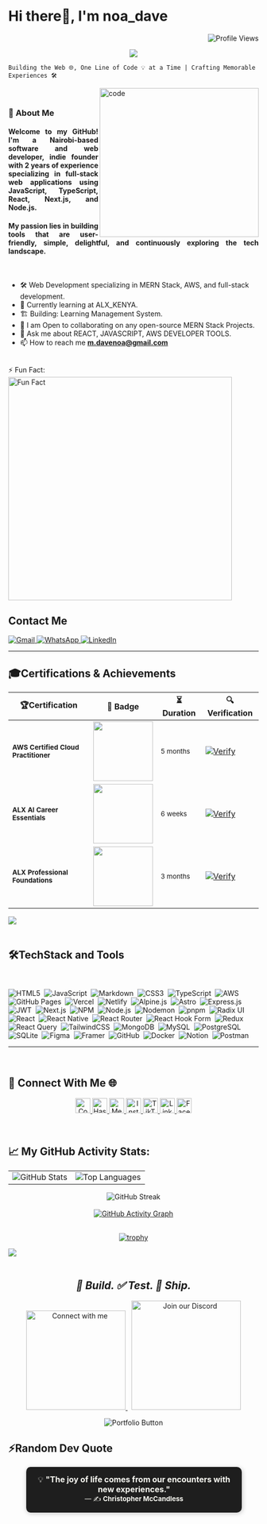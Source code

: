 
<h1>Hi there👋, I'm  noa_dave</h1>

<p align="right"> 
 <img src="https://komarev.com/ghpvc/?username=noa-dave&style=flat-square&color=blueviolet" alt="Profile Views"/>
</p>



<p align="center">
  <img src="https://readme-typing-svg.herokuapp.com?lines=A+Fullstack+Web+Dev+In+Progress;Frontend+Developer,+AI+Fanboy!&center=true&width=500&height=50&color=00c896&vCenter=true&size=20" />
</p>

 ``Building the Web 🌐, One Line of Code 💡 at a Time | Crafting Memorable Experiences 🛠️``

<img align="right" alt="code"  src="https://user-images.githubusercontent.com/74038190/212749447-bfb7e725-6987-49d9-ae85-2015e3e7cc41.gif" width="320" height= "300" />
<br>

<h3>👤 <b>About Me</b></h3>
<div style="text-align: justify;">
  <h4>
    Welcome to my GitHub! I'm a Nairobi-based software and web developer, indie founder with 2 years of experience specializing in full-stack web applications using JavaScript, TypeScript, React, Next.js, and Node.js. 
  </h4>
 <h4>My passion lies in building tools that are user-friendly, simple, delightful, and continuously exploring the tech landscape.</h4>
</div>

<br>

- 🛠️  Web Development specializing in  MERN Stack, AWS, and full-stack development.
- 🌱 Currently learning at ALX_KENYA.
- 🏗️ Building: Learning Management System.
- 👯 I am Open to collaborating on any open-source MERN Stack Projects.
- 💬 Ask me about REACT, JAVASCRIPT, AWS DEVELOPER TOOLS.
- 📫 How to reach me **m.davenoa@gmail.com**
<br>
  ⚡ Fun Fact: 
<img src="https://img.shields.io/badge/Fun%20Fact-Dark%20Mode%20isn't%20a%20feature%3B%20it's%20a%20lifestyle-blue?style=for-the-badge" alt="Fun Fact" width="450"/>
<be>
<h2>
  Contact Me
</h2>
<p>
  <a href="mailto:m.davenoa@gmail.com" title="Gmail">
    <img alt="Gmail" src="https://img.shields.io/badge/Gmail-D14836?style=flat&logo=gmail&logoColor=white"/>
  </a>
  <a href="https://wa.me/254729239023" title="WhatsApp">
    <img alt="WhatsApp" src="https://img.shields.io/badge/WhatsApp-25D366?style=flat&logo=whatsapp&logoColor=white"/>
  </a>
  <a href="https://www.linkedin.com/in/noa-dave-36567b356/" title="LinkedIn">
    <img alt="LinkedIn" src="https://img.shields.io/badge/LinkedIn-0077B5?style=flat&logo=linkedin&logoColor=white"/>
  </a>
</p>

<hr/>

##  🎓Certifications & Achievements

| 🏆Certification | 🏅 Badge | ⏳ Duration | 🔍 Verification |
|--------------|----------|-------------|----------------|
| <sub>**AWS Certified Cloud Practitioner**</sub> | <img src="https://github.com/user-attachments/assets/7c9b0e68-4a30-4397-8958-1b76bd4ea046" width="120"> | <sub>5 months</sub> | [![Verify](https://img.shields.io/badge/Verify-%E2%9C%85-00c896?style=flat-square&logo=blockchaindotcom)](https://www.credly.com/badges/d92bbcc0-9575-47b5-bc25-ccfceb2fc494/linked_in_profile) |
| <sub>**ALX AI Career Essentials**</sub> | <img src="https://github.com/user-attachments/assets/33476b21-a3ea-4e9c-b178-b98efc3f3a2a" width="120"> | <sub>6 weeks</sub> | [![Verify](https://img.shields.io/badge/Verify-%E2%9C%85-00c896?style=flat-square&logo=blockchaindotcom)](https://intranet.alxswe.com/certificates/R82sr3ehnG) |
| <sub>**ALX Professional Foundations**</sub> | <img src="https://github.com/user-attachments/assets/11135dbb-e1d7-498f-8504-1ae5980ebc6d" width="120"> | <sub>3 months</sub> | [![Verify](https://img.shields.io/badge/Verify-%E2%9C%85-00c896?style=flat-square&logo=blockchaindotcom)](https://intranet.alxswe.com/certificates/YM256BJf8e) |

<img src="https://user-images.githubusercontent.com/73097560/115834477-dbab4500-a447-11eb-908a-139a6edaec5c.gif"><br><br>

<h2> 🛠TechStack and Tools</h2><br>

![HTML5](https://img.shields.io/badge/HTML5-%23E34F26.svg?style=for-the-badge&logo=html5&logoColor=white)&nbsp;
![JavaScript](https://img.shields.io/badge/JavaScript-%23F7DF1E.svg?style=for-the-badge&logo=javascript&logoColor=black)&nbsp;
![Markdown](https://img.shields.io/badge/Markdown-%23000000.svg?style=for-the-badge&logo=markdown&logoColor=white)&nbsp;
![CSS3](https://img.shields.io/badge/CSS3-%231572B6.svg?style=for-the-badge&logo=css3&logoColor=white)&nbsp;
![TypeScript](https://img.shields.io/badge/TypeScript-%23007ACC.svg?style=for-the-badge&logo=typescript&logoColor=white)&nbsp;
![AWS](https://img.shields.io/badge/AWS-%23FF9900.svg?style=for-the-badge&logo=amazonaws&logoColor=white)&nbsp;
![GitHub Pages](https://img.shields.io/badge/GitHub%20Pages-222222?style=for-the-badge&logo=github&logoColor=white)&nbsp;
![Vercel](https://img.shields.io/badge/Vercel-000000?style=for-the-badge&logo=vercel&logoColor=white)&nbsp;
![Netlify](https://img.shields.io/badge/Netlify-00C7B7?style=for-the-badge&logo=netlify&logoColor=white)&nbsp;
![Alpine.js](https://img.shields.io/badge/Alpine.js-8BC0D0?style=for-the-badge&logo=alpinelinux&logoColor=white)&nbsp;
![Astro](https://img.shields.io/badge/Astro-000000?style=for-the-badge&logo=astro&logoColor=white)&nbsp;
![Express.js](https://img.shields.io/badge/Express.js-404D59?style=for-the-badge)&nbsp;
![JWT](https://img.shields.io/badge/JWT-000000?style=for-the-badge&logo=JSON%20web%20tokens&logoColor=white)&nbsp;
![Next.js](https://img.shields.io/badge/Next.js-000000?style=for-the-badge&logo=next.js&logoColor=white)&nbsp;
![NPM](https://img.shields.io/badge/NPM-CB3837?style=for-the-badge&logo=npm&logoColor=white)&nbsp;
![Node.js](https://img.shields.io/badge/Node.js-339933?style=for-the-badge&logo=nodedotjs&logoColor=white)&nbsp;
![Nodemon](https://img.shields.io/badge/Nodemon-76D04B?style=for-the-badge&logo=nodemon&logoColor=white)&nbsp;
![pnpm](https://img.shields.io/badge/pnpm-F69220?style=for-the-badge&logo=pnpm&logoColor=white)&nbsp;
![Radix UI](https://img.shields.io/badge/Radix%20UI-000000?style=for-the-badge)&nbsp;
![React](https://img.shields.io/badge/React-61DAFB?style=for-the-badge&logo=react&logoColor=black)&nbsp;
![React Native](https://img.shields.io/badge/React%20Native-20232A?style=for-the-badge&logo=react&logoColor=61DAFB)&nbsp;
![React Router](https://img.shields.io/badge/React%20Router-CA4245?style=for-the-badge&logo=react-router&logoColor=white)&nbsp;
![React Hook Form](https://img.shields.io/badge/React%20Hook%20Form-EC5990?style=for-the-badge&logo=reacthookform&logoColor=white)&nbsp;
![Redux](https://img.shields.io/badge/Redux-764ABC?style=for-the-badge&logo=redux&logoColor=white)&nbsp;
![React Query](https://img.shields.io/badge/React%20Query-FF4154?style=for-the-badge&logo=reactquery&logoColor=white)&nbsp;
![TailwindCSS](https://img.shields.io/badge/TailwindCSS-06B6D4?style=for-the-badge&logo=tailwindcss&logoColor=white)&nbsp;
![MongoDB](https://img.shields.io/badge/MongoDB-47A248?style=for-the-badge&logo=mongodb&logoColor=white)&nbsp;
![MySQL](https://img.shields.io/badge/MySQL-4479A1?style=for-the-badge&logo=mysql&logoColor=white)&nbsp;
![PostgreSQL](https://img.shields.io/badge/PostgreSQL-4169E1?style=for-the-badge&logo=postgresql&logoColor=white)&nbsp;
![SQLite](https://img.shields.io/badge/SQLite-003B57?style=for-the-badge&logo=sqlite&logoColor=white)&nbsp;
![Figma](https://img.shields.io/badge/Figma-F24E1E?style=for-the-badge&logo=figma&logoColor=white)&nbsp;
![Framer](https://img.shields.io/badge/Framer-0055FF?style=for-the-badge&logo=framer&logoColor=white)&nbsp;
![GitHub](https://img.shields.io/badge/GitHub-181717?style=for-the-badge&logo=github&logoColor=white)&nbsp;
![Docker](https://img.shields.io/badge/Docker-2496ED?style=for-the-badge&logo=docker&logoColor=white)&nbsp;
![Notion](https://img.shields.io/badge/Notion-000000?style=for-the-badge&logo=notion&logoColor=white)&nbsp;
![Postman](https://img.shields.io/badge/Postman-FF6C37?style=for-the-badge&logo=postman&logoColor=white)
<hr/>
<br>




<h2>
   🤝 Connect With Me 🌐
</h2>
<p align="center">
  <a href="https://codepen.io/Noah-Munene" title="CodePen">
    <img alt="CodePen" src="https://img.shields.io/badge/CodePen-000000?style=for-the-badge&logo=codepen&logoColor=white" height="30"/>
  </a>
  <a href="https://noadave.hashnode.dev/" title="Hashnode">
    <img alt="Hashnode" src="https://img.shields.io/badge/Hashnode-2962FF?style=for-the-badge&logo=hashnode&logoColor=white" height="30"/>
  </a>
  <a href="https://medium.com/@noahdavemunene" title="Medium">
    <img alt="Medium" src="https://img.shields.io/badge/Medium-12100E?style=for-the-badge&logo=medium&logoColor=white" height="30"/>
  </a>
  <a href="https://www.instagram.com/t3ch.savvy/" title="Instagram">
    <img alt="Instagram" src="https://img.shields.io/badge/Instagram-E4405F?style=for-the-badge&logo=instagram&logoColor=white" height="30"/>
  </a>
  <a href="https://www.tiktok.com/@_noa.dave_" title="TikTok">
    <img alt="TikTok" src="https://img.shields.io/badge/TikTok-000000?style=for-the-badge&logo=tiktok&logoColor=white" height="30"/>
  </a>
  <a href="https://www.linkedin.com/in/noa-dave-36567b356/" title="LinkedIn">
    <img alt="LinkedIn" src="https://img.shields.io/badge/LinkedIn-0077B5?style=for-the-badge&logo=linkedin&logoColor=white" height="30"/>
  </a>
  <a href="https://www.facebook.com/noahdave254" title="Facebook">
  <img alt="Facebook" src="https://img.shields.io/badge/Facebook-1877F2?style=for-the-badge&logo=facebook&logoColor=white" height="30"/>
</a>
</p>
<br>

## 📈 My GitHub Activity Stats:  
<div align="center">
<table>
  <tr>
    <td>
      <img src="https://github-readme-stats.vercel.app/api?username=DavisNOAH02&show_icons=true&theme=github_dark&hide_border=false" alt="GitHub Stats" />
    </td>
    <td>
      <img src="https://github-readme-stats.vercel.app/api/top-langs/?username=DavisNOAH02&layout=compact&theme=github_dark&hide_border=false" alt="Top Languages" />
    </td>
  </tr>
</table>
  </div>
<div align="center">
  <img src="https://github-readme-streak-stats.herokuapp.com/?user=DavisNOAH02&theme=github-dark&hide_border=false" alt="GitHub Streak" />
</div>
<br/>
<div align="center">
  <a href="https://github.com/ashutosh00710/github-readme-activity-graph">
    <img src="https://github-readme-activity-graph.vercel.app/graph?username=DavisNOAH02&bg_color=1a1b27&color=00c896&line=00c896&point=ffffff&area=true&hide_border=true" alt="GitHub Activity Graph" />
  </a>
</div>

<br>

<div align="center">
 
[![trophy](https://github-profile-trophy.vercel.app/?username=DavisNoah02&theme=algolia&title=MultiLanguage,Repositories,Commits,Followers,PullRequest,Experience,Stars)](https://github.com/ryo-ma/github-profile-trophy)


</div>


   <img src="https://user-images.githubusercontent.com/73097560/115834477-dbab4500-a447-11eb-908a-139a6edaec5c.gif"><br><br>


<h2 align="center"><i>🔨 Build. ✅ Test. 🚀 Ship.</i></h2>
<p align="center">
  <a href="https://linktr.ee/noah_dave" target="_blank">
    <img alt="Connect with me" src="https://img.shields.io/badge/Connect%20with%20me-00C896?style=for-the-badge&logo=linktree&logoColor=white" width="200" />
  </a>
  &nbsp;
  <a href="https://discord.gg/7vtB7fMkpd" target="_blank">
    <img alt="Join our Discord" src="https://img.shields.io/badge/Join%20our%20Community-5865F2?style=for-the-badge&logo=discord&logoColor=white" width="220" />
  </a>
</p>

<p align="center">
  <a href="https://noa-dave.vercel.app/" target="blank" style="text-decoration: none;">
    <img src="https://img.shields.io/badge/🚀%20Visit%20My%20Portfolio-000000?style=for-the-badge&logo=firefox&logoColor=white&labelColor=8E2DE2&color=4A00E0" alt="Portfolio Button"/>
  </a>
</p>

   
## ⚡Random Dev Quote

<div align="center">

  <blockquote style="background-color:#1e1e1e; color:#f8f8f2; padding:15px; border-radius:10px; font-size:16px; width:80%; margin:auto; box-shadow: 2px 2px 10px rgba(0,0,0,0.2);">
    💡 <strong>"The joy of life comes from our encounters with new experiences."</strong>
    <br>
    <sub>— ✍️ <strong>Christopher McCandless</strong></sub>
  </blockquote>

</div>
